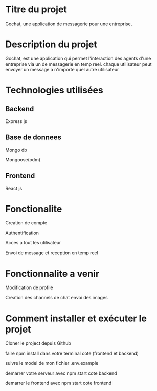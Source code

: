# Titre du projet

Gochat, une application de messagerie pour une entreprise,

# Description du projet

Gochat, est une application qui permet l'interaction des agents d'une entreprise via un de messagerie en temp reel.
chaque utilisateur peut envoyer un message a n'importe quel autre utilisateur

# Technologies utilisées

## Backend

Express js

## Base de donnees

Mongo db

Mongoose(odm)

## Frontend

React js

# Fonctionalite

Creation de compte

Authentification

Acces a tout les utilisateur

Envoi de message et reception en temp reel

# Fonctionnalite a venir

Modification de profile

Creation des channels de chat
envoi des images

# Comment installer et exécuter le projet

Cloner le project depuis Github

faire npm install dans votre terminal cote (frontend et backend)

suivre le model de mon fichier .env.example

demarrer votre serveur avec npm start cote backend

demarrer le frontend avec npm start cote frontend
